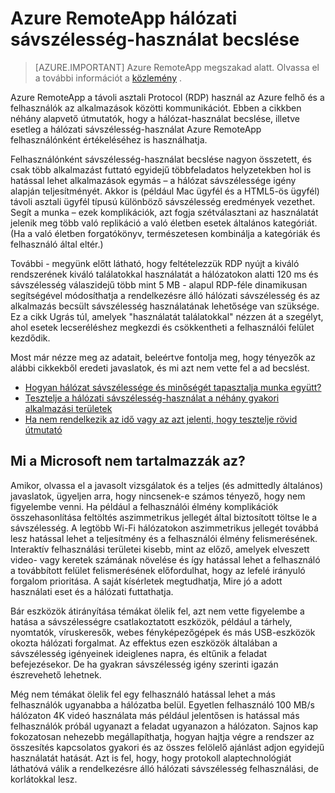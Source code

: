 
<properties 
    pageTitle="Azure RemoteApp hálózati sávszélesség-használat becslése |} Microsoft Azure"
    description="Tudjon meg többet a hálózati sávszélességre vonatkozó követelmények a Azure RemoteApp webhelycsoportok és-alkalmazások."
    services="remoteapp"
    documentationCenter="" 
    authors="lizap" 
    manager="mbaldwin" />

<tags 
    ms.service="remoteapp" 
    ms.workload="compute" 
    ms.tgt_pltfrm="na" 
    ms.devlang="na" 
    ms.topic="article" 
    ms.date="08/15/2016" 
    ms.author="elizapo" />

# <a name="estimate-azure-remoteapp-network-bandwidth-usage"></a>Azure RemoteApp hálózati sávszélesség-használat becslése 

> [AZURE.IMPORTANT]
> Azure RemoteApp megszakad alatt. Olvassa el a további információt a [közlemény](https://go.microsoft.com/fwlink/?linkid=821148) .

Azure RemoteApp a távoli asztali Protocol (RDP) használ az Azure felhő és a felhasználók az alkalmazások közötti kommunikációt. Ebben a cikkben néhány alapvető útmutatók, hogy a hálózat-használat becslése, illetve esetleg a hálózati sávszélesség-használat Azure RemoteApp felhasználónként értékeléséhez is használhatja.

Felhasználónként sávszélesség-használat becslése nagyon összetett, és csak több alkalmazást futtató egyidejű többfeladatos helyzetekben hol is hatással lehet alkalmazások egymás – a hálózat sávszélessége igény alapján teljesítményét. Akkor is (például Mac ügyfél és a HTML5-ös ügyfél) távoli asztali ügyfél típusú különböző sávszélesség eredmények vezethet. Segít a munka – ezek komplikációk, azt fogja szétválasztani az használatát jelenik meg több való replikáció a való életben esetek általános kategóriát. (Ha a való életben forgatókönyv, természetesen kombinálja a kategóriák és felhasználó által eltér.)

További - megyünk előtt látható, hogy feltételezzük RDP nyújt a kiváló rendszerének kiváló találatokkal használatát a hálózatokon alatti 120 ms és sávszélesség válaszidejű több mint 5 MB - alapul RDP-féle dinamikusan segítségével módosíthatja a rendelkezésre álló hálózati sávszélesség és az alkalmazás becsült sávszélesség használatának lehetősége van szüksége. Ez a cikk Ugrás túl, amelyek "használatát találatokkal" nézzen át a szegélyt, ahol esetek lecseréléshez megkezdi és csökkentheti a felhasználói felület kezdődik.

Most már nézze meg az adatait, beleértve fontolja meg, hogy tényezők az alábbi cikkekből eredeti javaslatok, és mi azt nem vette fel a ad becslést.

- [Hogyan hálózat sávszélessége és minőségét tapasztalja munka együtt?](remoteapp-bandwidthexperience.md)
- [Tesztelje a hálózati sávszélesség-használat a néhány gyakori alkalmazási területek](remoteapp-bandwidthtests.md)
- [Ha nem rendelkezik az idő vagy az azt jelenti, hogy tesztelje rövid útmutató](remoteapp-bandwidthguidelines.md)


## <a name="what-are-we-not-including"></a>Mi a Microsoft nem tartalmazzák az?

Amikor, olvassa el a javasolt vizsgálatok és a teljes (és admittedly általános) javaslatok, ügyeljen arra, hogy nincsenek-e számos tényező, hogy nem figyelembe venni. Ha például a felhasználói élmény komplikációk összehasonlítása feltöltés aszimmetrikus jellegét által biztosított töltse le a sávszélesség. A legtöbb Wi-Fi hálózatokon aszimmetrikus jellegét továbbá lesz hatással lehet a teljesítmény és a felhasználói élmény felismerésének. Interaktív felhasználási területei kisebb, mint az előző, amelyek elveszett video- vagy keretek számának növelése és így hatással lehet a felhasználó a továbbított felület felismerésének előfordulhat, hogy az lefelé irányuló forgalom prioritása. A saját kísérletek megtudhatja, Mire jó a adott használati eset és a hálózati futtathatja.

Bár eszközök átirányítása témákat ölelik fel, azt nem vette figyelembe a hatása a sávszélességre csatlakoztatott eszközök, például a tárhely, nyomtatók, víruskeresők, webes fényképezőgépek és más USB-eszközök okozta hálózati forgalmat. Az effektus ezen eszközök általában a sávszélesség igényeinek ideiglenes napra, és eltűnik a feladat befejezésekor. De ha gyakran sávszélesség igény szerinti igazán észrevehető lehetnek.

Még nem témákat ölelik fel egy felhasználó hatással lehet a más felhasználók ugyanabba a hálózatba belül. Egyetlen felhasználó 100 MB/s hálózaton 4K videó használata más például jelentősen is hatással más felhasználók próbál ugyanazt a feladat ugyanazon a hálózaton. Sajnos kap fokozatosan nehezebb megállapíthatja, hogyan hajtja végre a rendszer az összesítés kapcsolatos gyakori és az összes felölelő ajánlást adjon egyidejű használatát hatását. Azt is fel, hogy, hogy protokoll alaptechnológiát láthatóvá válik a rendelkezésre álló hálózati sávszélesség felhasználási, de korlátokkal lesz.